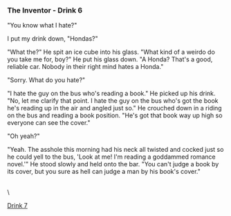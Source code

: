 ### The Inventor - Drink 6

"You know what I hate?"

I put my drink down, "Hondas?"

"What the?" He spit an ice cube into his glass. "What kind of a weirdo
do you take me for, boy?" He put his glass down. "A Honda? That's a
good, reliable car. Nobody in their right mind hates a Honda."

"Sorry. What do you hate?"

"I hate the guy on the bus who's reading a book." He picked up his
drink. "No, let me clarify that point. I hate the guy on the bus who's
got the book he's reading up in the air and angled just so." He crouched
down in a riding on the bus and reading a book position. "He's got that
book way up high so everyone can see the cover."

"Oh yeah?"

"Yeah. The asshole this morning had his neck all twisted and cocked just
so he could yell to the bus, 'Look at me! I'm reading a goddammed
romance novel.'" He stood slowly and held onto the bar. "You can't judge
a book by its cover, but you sure as hell can judge a man by his book's
cover."

\
 \

[Drink 7](theInventor7.html)
